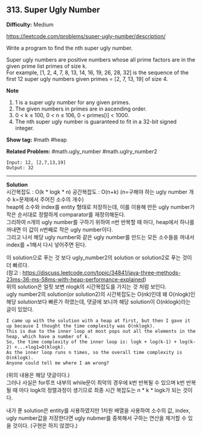 ## 313. Super Ugly Number

**Difficulty:** Medium

https://leetcode.com/problems/super-ugly-number/description/

Write a program to find the nth super ugly number. <br/>

Super ugly numbers are positive numbers whose all prime factors are in the given prime list primes of size k. <br/>
For example, [1, 2, 4, 7, 8, 13, 14, 16, 19, 26, 28, 32] is the sequence of the first 12 super ugly numbers given primes = [2, 7, 13, 19] of size 4. <br/>

**Note** <br/>
1. 1 is a super ugly number for any given primes.
2. The given numbers in primes are in ascending order.
3. 0 < k ≤ 100, 0 < n ≤ 106, 0 < primes[i] < 1000.
4. The nth super ugly number is guaranteed to fit in a 32-bit signed integer.

**Show tag:** \#math \#heap

**Related Problem:** \#math.ugly\_number \#math.uglry\_number2

```
Input: 12, [2,7,13,19]
Output: 32
```

-------------------------------------------

**Solution** <br/>
시간복잡도 : O(k \* logk \* n) 공간복잡도 : O(n+k) (n=구해야 하는 ugly number 개수 k=문제에서 주어진 소수의 개수) <br/>
heap에 소수와 index를 entity 형태로 저장하는데, 이를 이용해 만든 ugly number가 작은 순서대로 정렬하게 comparator를 재정의해둔다. <br/>
그리하여 n개의 ugly number를 구하기 위하여 n번 반복할 때 마다, heap에서 하나를 꺼내면 이 값이 n번째로 작은 ugly number이다. <br/>
그리고 나서 해당 ugly number와 같은 ugly number를 만드는 모든 소수들을 꺼내서 index를 +1해서 다시 넣어주면 된다.

이 solution으로 푸는 것 보다 ugly\_number2의 solution or solution2로 푸는 것이 더 빠르다. <br/>
(참고 : https://discuss.leetcode.com/topic/34841/java-three-methods-23ms-36-ms-58ms-with-heap-performance-explained) <br/>
위의 solution은 얼핏 보변 nlogk의 시간복잡도를 가지는 것 처럼 보인다. <br/>
ugly number2의 solution(or solution2)의 시간복잡도는 O(nk)인데 왜 O(nlogk)인 해당 solution보다 빠른가 하였는데, 댓글에 보니까 해당 solution이 O(nklogk)라는 글이 있었다. <br/>

```
I came up with the solution with a heap at first, but then I gave it up because I thought the time complexity was O(nklogk).
This is due to the inner loop at most pops out all the elements in the heap, which have a number of k.
So, the time complexity of the inner loop is: logk + log(k-1) + log(k-2) +...+log1=O(klogk).
As the inner loop runs n times, so the overall time complexity is O(nklogk).
Anyone could tell me where I am wrong?
```

(위의 내용은 해당 댓글이다.) <br/>
그러나 사실은 for루프 내부의 while문이 최악의 경우에 k번 반복될 수 있으며 k번 반복될 때 마다 logk의 정렬과정이 생기므로 최종 시간 복잡도는 n \* k \* logk가 되는 것이다. <br/>

내가 푼 solution은 entity를 사용하였지만 1차원 배열을 사용하여 소수의 값, index, ugly number값을 저장한다면 ugly nubmer를 중복해서 구하는 연산을 제거할 수 있을 것이다. (구현은 하지 않겠다.)
